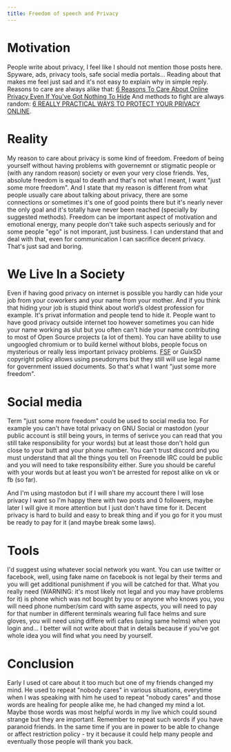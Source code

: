 ```yaml
---
title: Freedom of speech and Privacy
---
```


Motivation
==========

People write about privacy, I feel like I should not mention those posts here. Spyware, ads, privacy tools, safe social media portals... Reading about that makes me feel just sad and it's not easy to explain why in simple reply.
Reasons to care are always alike that: [6 Reasons To Care About Online Privacy Even If You've Got Nothing To Hide](https://www.buzzfeed.com/AnotherThoughtMachine/6-reasons-to-care-about-online-privacy-even-if-you-23uh1)
And methods to fight are always random: [6 REALLY PRACTICAL WAYS TO PROTECT YOUR PRIVACY ONLINE](https://www.amnesty.org.au/6-really-practical-ways-to-protect-your-privacy-online/).

Reality
=======

My reason to care about privacy is some kind of freedom. Freedom of being yourself without having problems with governemnt or stigmatic people or (with any random reason) society or even your very close friends. Yes, absolute freedom is equal to death and that's not what I meant, I want "just some more freedom". And I state that my reason is different from what people usually care about talking about privacy, there are some connections or sometimes it's one of good points there but it's nearly never the only goal and it's totally have never been reached (specially by suggested methods). Freedom can be important aspect of motivation and emotional energy, many people don't take such aspects seriously and for some people "ego" is not imporant, just business. I can understand that and deal with that, even for communication I can sacrifice decent privacy. That's just sad and boring.

We Live In a Society
====================

Even if having good privacy on internet is possible you hardly can hide your job from your coworkers and your name from your mother. And if you think that hiding your job is stupid think about world’s oldest profession for example. It's privat information and people tend to hide it. People want to have good privacy outside internet too however sometimes you can hide your name working as slut but you often can't hide your name contributing to most of Open Source projects (a lot of them). You can have ability to use ungoogled chromium or to build kernel without blobs, people focus on mysterious or really less important privacy problems. [FSF](https://www.gnu.org/prep/maintain/html_node/Copyright-Papers.html) or GuixSD copyright policy allows using pseudonyms but they still will use legal name for government issued documents. So that's what I want "just some more freedom".

Social media
============

Term "just some more freedom" could be used to social media too. For example you can't have total privacy on GNU Social or mastodon (your public account is still being yours, in terms of serivce you can read that you still take responsibility for your words) but at least those don't hold gun close to your butt and your phone number. You can't trust discord and you must understand that all the things you tell on Freenode IRC could be public and you will need to take responsibility either. Sure you should be careful with your words but at least you won't be arrested for repost alike on vk or fb (so far).

And I'm using mastodon but if I will share my account there I will lose privacy I want so I'm happy there with two posts and 0 followers, maybe later I will give it more attention but I just don't have time for it. Decent privacy is hard to build and easy to break thing and if you go for it you must be ready to pay for it (and maybe break some laws).

Tools
=====

I'd suggest using whatever social network you want. You can use twitter or facebook, well, using fake name on facebook is not legal by their terms and you will get additional punishment if you will be catched for that. What you really need (WARNING: it's most likely not legal and you may have problems for it) is phone which was not bought by you or anyone who knows you, you will need phone number/sim card with same aspects, you will need to pay for that number in different terminals wearing full face helms and sure gloves, you will need using differe wifi cafes (using same helms) when you login and... I better will not write about that in details because if you've got whole idea you will find what you need by yourself.

Conclusion
==========

Early I used ot care about it too much but one of my friends changed my mind. He used to repeat "nobody cares" in various situations, everytime when I was speaking with him he used to repeat "nobody cares" and those words are healing for people alike me, he had changed my mind a lot. Maybe those words was most helpful words in my live which could sound strange but they are important. Remember to repeat such words if you have paranoid friends. In the same time if you are in power to be able to change or affect restriction policy - try it because it could help many people and eventually those people will thank you back.

